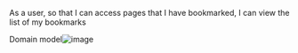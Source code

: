 As a user, 
so that I can access pages that I have bookmarked,
I can view the list of my bookmarks

Domain model![image](https://imgur.com/a/NSBGU7y)